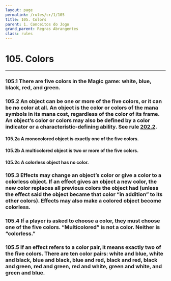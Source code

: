 ```yaml
---
layout: page
permalink: /rules/cr/1/105
title: 105. Colors
parent: 1. Conceitos do Jogo
grand_parent: Regras Abrangentes
class: rules
---
```


# 105. Colors

---
### <span id="105.1">105.1</span> There are five colors in the Magic game: white, blue, black, red, and green.

### <span id="105.2">105.2</span> An object can be one or more of the five colors, or it can be no color at all. An object is the color or colors of the mana symbols in its mana cost, regardless of the color of its frame. An object’s color or colors may also be defined by a color indicator or a characteristic-defining ability. See rule [202.2](/rules/cr/2/202#202.2).
#### <span id="#105.2a">105.2a</span> A monocolored object is exactly one of the five colors.
#### <span id="#105.2b">105.2b</span> A multicolored object is two or more of the five colors.
#### <span id="#105.2c">105.2c</span> A colorless object has no color.

### <span id="105.3">105.3</span> Effects may change an object’s color or give a color to a colorless object. If an effect gives an object a new color, the new color replaces all previous colors the object had (unless the effect said the object became that color “in addition” to its other colors). Effects may also make a colored object become colorless.

### <span id="105.4">105.4</span> If a player is asked to choose a color, they must choose one of the five colors. “Multicolored” is not a color. Neither is “colorless.”

### <span id="105.5">105.5</span> If an effect refers to a color pair, it means exactly two of the five colors. There are ten color pairs: white and blue, white and black, blue and black, blue and red, black and red, black and green, red and green, red and white, green and white, and green and blue.
